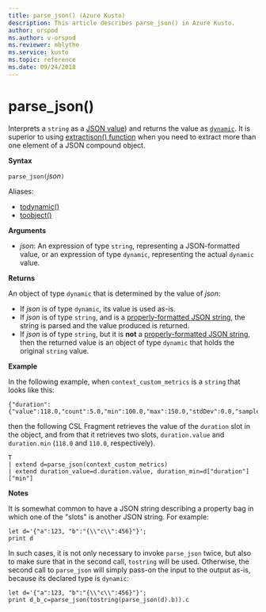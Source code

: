 ```yaml
---
title: parse_json() (Azure Kusto)
description: This article describes parse_json() in Azure Kusto.
author: orspod
ms.author: v-orspod
ms.reviewer: mblythe
ms.service: kusto
ms.topic: reference
ms.date: 09/24/2018
---
```

# parse_json()

Interprets a `string` as a [JSON value](http://json.org/)) and returns the value as [`dynamic`](./scalar-data-types/dynamic.md). 
It is superior to using [extractjson() function](./extractjsonfunction.md)
when you need to extract more than one element of a JSON compound object.

**Syntax**

`parse_json(`*json*`)`

Aliases:
- [todynamic()](./todynamicfunction.md)
- [toobject()](./todynamicfunction.md)

**Arguments**

* *json*: An expression of type `string`, representing a JSON-formatted value,
  or an expression of type `dynamic`, representing the actual `dynamic` value.

**Returns**

An object of type `dynamic` that is determined by the value of *json*:
* If *json* is of type `dynamic`, its value is used as-is.
* If *json* is of type `string`, and is a [properly-formatted JSON string](http://json.org/),
  the string is parsed and the value produced is returned.
* If *json* is of type `string`, but it is **not** a [properly-formatted JSON string](http://json.org/),
  then the returned value is an object of type `dynamic` that holds the original
  `string` value.

**Example**

In the following example, when `context_custom_metrics` is a `string`
that looks like this: 

```
{"duration":{"value":118.0,"count":5.0,"min":100.0,"max":150.0,"stdDev":0.0,"sampledValue":118.0,"sum":118.0}}
```

then the following CSL Fragment retrieves the value of the `duration` slot
in the object, and from that it retrieves two slots, `duration.value` and
 `duration.min` (`118.0` and `110.0`, respectively).

```kusto
T
| extend d=parse_json(context_custom_metrics) 
| extend duration_value=d.duration.value, duration_min=d["duration"]["min"]
```

**Notes**

It is somewhat common to have a JSON string describing a property bag in which
one of the "slots" is another JSON string. For example:

```kusto
let d='{"a":123, "b":"{\\"c\\":456}"}';
print d
```

In such cases, it is not only necessary to invoke `parse_json` twice, but also
to make sure that in the second call, `tostring` will be used. Otherwise, the
second call to `parse_json` will simply pass-on the input to the output as-is,
because its declared type is `dynamic`:

```kusto
let d='{"a":123, "b":"{\\"c\\":456}"}';
print d_b_c=parse_json(tostring(parse_json(d).b)).c
```